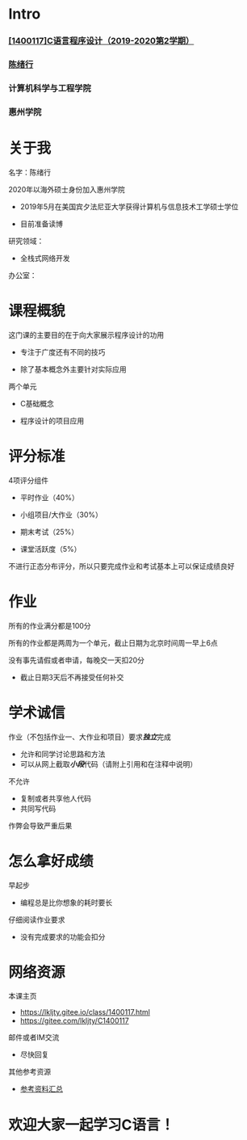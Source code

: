 # Intro

### [[1400117]C语言程序设计（2019-2020第2学期）](https://lkljty.gitee.io/class/1400117.html)

### [陈绪行](https://lkljty.gitee.io)

### 计算机科学与工程学院

### 惠州学院

# 关于我

名字：陈绪行

2020年以海外硕士身份加入惠州学院

- 2019年5月在美国宾夕法尼亚大学获得计算机与信息技术工学硕士学位

- 目前准备读博

研究领域：

- 全栈式网络开发

办公室：

# 课程概貌

这门课的主要目的在于向大家展示程序设计的功用

- 专注于广度还有不同的技巧

- 除了基本概念外主要针对实际应用

两个单元

- C基础概念

- 程序设计的项目应用

# 评分标准

4项评分组件

- 平时作业（40%）

- 小组项目/大作业（30%）

- 期末考试（25%）

- 课堂活跃度（5%）

不进行正态分布评分，所以只要完成作业和考试基本上可以保证成绩良好

# 作业

所有的作业满分都是100分

所有的作业都是两周为一个单元，截止日期为北京时间周一早上6点

没有事先请假或者申请，每晚交一天扣20分

- 截止日期3天后不再接受任何补交

# 学术诚信

作业（不包括作业一、大作业和项目）要求***独立***完成

- 允许和同学讨论思路和方法
- 可以从网上截取***小段***代码（请附上引用和在注释中说明）

不允许

- 复制或者共享他人代码
- 共同写代码

作弊会导致严重后果

# 怎么拿好成绩

早起步

- 编程总是比你想象的耗时要长

仔细阅读作业要求

- 没有完成要求的功能会扣分

# 网络资源

本课主页

- https://lkljty.gitee.io/class/1400117.html
- https://gitee.com/lkljty/C1400117

邮件或者IM交流

- 尽快回复

其他参考资源

- [参考资料汇总](../resource/resource.md)

# 欢迎大家一起学习C语言！

